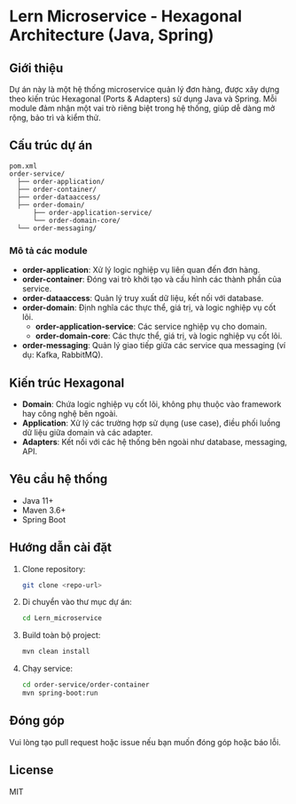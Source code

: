 # Lern Microservice - Hexagonal Architecture (Java, Spring)

## Giới thiệu

Dự án này là một hệ thống microservice quản lý đơn hàng, được xây dựng theo kiến trúc Hexagonal (Ports & Adapters) sử dụng Java và Spring. Mỗi module đảm nhận một vai trò riêng biệt trong hệ thống, giúp dễ dàng mở rộng, bảo trì và kiểm thử.

## Cấu trúc dự án

```
pom.xml
order-service/
  ├── order-application/
  ├── order-container/
  ├── order-dataaccess/
  ├── order-domain/
      ├── order-application-service/
      └── order-domain-core/
  └── order-messaging/
```

### Mô tả các module

- **order-application**: Xử lý logic nghiệp vụ liên quan đến đơn hàng.
- **order-container**: Đóng vai trò khởi tạo và cấu hình các thành phần của service.
- **order-dataaccess**: Quản lý truy xuất dữ liệu, kết nối với database.
- **order-domain**: Định nghĩa các thực thể, giá trị, và logic nghiệp vụ cốt lõi.
  - **order-application-service**: Các service nghiệp vụ cho domain.
  - **order-domain-core**: Các thực thể, giá trị, và logic nghiệp vụ cốt lõi.
- **order-messaging**: Quản lý giao tiếp giữa các service qua messaging (ví dụ: Kafka, RabbitMQ).

## Kiến trúc Hexagonal

- **Domain**: Chứa logic nghiệp vụ cốt lõi, không phụ thuộc vào framework hay công nghệ bên ngoài.
- **Application**: Xử lý các trường hợp sử dụng (use case), điều phối luồng dữ liệu giữa domain và các adapter.
- **Adapters**: Kết nối với các hệ thống bên ngoài như database, messaging, API.

## Yêu cầu hệ thống

- Java 11+
- Maven 3.6+
- Spring Boot

## Hướng dẫn cài đặt

1. Clone repository:
   ```bash
   git clone <repo-url>
   ```
2. Di chuyển vào thư mục dự án:
   ```bash
   cd Lern_microservice
   ```
3. Build toàn bộ project:
   ```bash
   mvn clean install
   ```
4. Chạy service:
   ```bash
   cd order-service/order-container
   mvn spring-boot:run
   ```

## Đóng góp

Vui lòng tạo pull request hoặc issue nếu bạn muốn đóng góp hoặc báo lỗi.

## License

MIT
